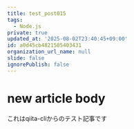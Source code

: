 ```yaml
---
title: test_post015
tags:
  - Node.js
private: true
updated_at: '2025-08-02T23:40:45+09:00'
id: a0d45cb4821505403431
organization_url_name: null
slide: false
ignorePublish: false
---
```

# new article body
これはqiita-cliからのテスト記事です
